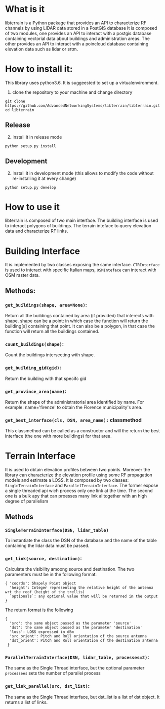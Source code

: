# What is it
libterrain is a Python package that provides an API to characterize RF channels by using LIDAR data stored in a PostGIS database
It is composed of two modules, one provides an API to interact with a postgis database containing vectorial data about buildings and administration areas.
The other provides an API to interact with a poincloud database containing elevation data such as lidar or srtm.

# How to install it:
This library uses python3.6. It is suggeested to set up a virtualenvironment.

1) clone the repository to your machine and change directory
```
git clone https://github.com/AdvancedNetworkingSystems/libterrain/libterrain.git
cd libterrain
```
## Release
2) Install it in release mode 
```
python setup.py install
```
## Development
2) Install it in development mode (this allows to modify the code without re-installing it at every change)
```
python setup.py develop
```

# How to use it
libterrain is composed of two main interface. The building interface is used to interact polygons of buildings. The terrain inteface to query elevation data and characterize RF links.
# Building Interface
It is implemented by two classes exposing the same interface. `CTRInterface` is used to interact with specific Italian maps, `OSMInteface` can interact with OSM raster data.
## Methods:
### `get_buildings(shape, area=None)`:
Return all the buildings contained by area (if provided) that interects with shape. 
shape can be a point: in which case the function will return the building[s] containing that point.
It can also be a polygon, in that case the function will return all the buildings contained.

### `count_buildings(shape)`:
Count the buildings intersecting with shape.

### `get_building_gid(gid)`:
Return the building with that specifc gid

### `get_province_area(name)`:
Return the shape of the administratorial area identified by name.
For example: name='firenze' to obtain the Florence municipality's area.

### `get_best_interface(cls, DSN, area_name):`  classmethod
This classmethod can be called as a constructor and will the return the best interface (the one with more buildings) for that area.


# Terrain Interface
It is used to obtain elevation profiles between two points. Moreover the library can characterize the elevation profile using some RF propagation models and estimate a LOSS.
It is composed by two classes: `SingleTerrainInterface` and `ParallelTerrainInterface`. The former expose a single threaded api wich process only one link at the time. The second one is a bulk apy that can proesses many link alltogether with an high degree of parallelism
## Methods
### `SingleTerrainInterface(DSN, lidar_table)`
To instantiate the class the DSN of the database and the name of the table containing the lidar data must be passed.

### `get_link(source, destination)`:
Calculate the visibility amoong source and destination.
The two paramenters must be in the following format:
```
{ 'coords': Shapely Point object
  'height': Integer representing the relative height of the antenna wrt the roof (height of the trellis)
  `optionals`: any optional value that will be returned in the output
}
```
The return format is the following
```
{
  'src': the same object passed as the parameter 'source'
  'dst': the same object passed as the parameter 'destination'
  'loss': LOSS expressed in dBm
  'src_orient': Pitch and Roll orientation of the source antenna
  'dst_orient': Pitch and Roll orientation of the destination antenna
 }
```

### `ParallelTerrainInterface(DSN, lidar_table, processes=2)`:
The same as the Single Thread interface, but the optional parameter `processees` sets the number of parallel process

### `get_link_parallel(src, dst_list)`:
The same as the Single Thread interface, but dst_list is a list of dst object.
It returns a list of links.
